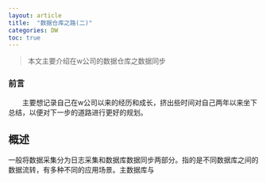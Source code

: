 ```yaml
---
layout: article
title:  "数据仓库之路(二)"
categories: DW
toc: true
---
```


> 本文主要介绍在w公司的数据仓库之数据同步


### 前言
&emsp;&emsp;主要想记录自己在w公司以来的经历和成长，挤出些时间对自己两年以来坐下总结，以便对下一步的道路进行更好的规划。
## 概述
一般将数据采集分为日志采集和数据库数据同步两部分。指的是不同数据库之间的数据流转，有多种不同的应用场景。主数据库与
